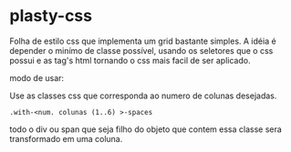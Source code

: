 # plasty-css

Folha de estilo css que implementa um grid bastante simples.
A idéia é depender o minímo de classe possível, usando os seletores que o css
possui e as tag's html tornando o css mais facil de ser aplicado. 

modo de usar:

Use as classes css que corresponda ao numero de colunas desejadas.
```
.with-<num. colunas (1..6) >-spaces
```

todo o div ou span que seja filho do objeto que contem essa classe 
sera transformado em uma coluna.
